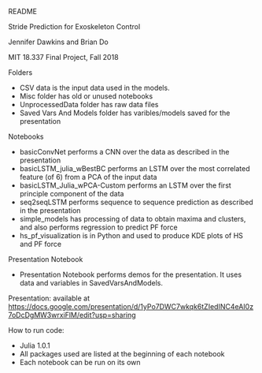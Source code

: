 README

Stride Prediction for Exoskeleton Control

Jennifer Dawkins and Brian Do

MIT 18.337 Final Project, Fall 2018


Folders
- CSV data is the input data used in the models.
- Misc folder has old or unused notebooks
- UnprocessedData folder has raw data files
- Saved Vars And Models folder has varibles/models saved for the presentation

Notebooks
- basicConvNet performs a CNN over the data as described in the presentation
- basicLSTM_julia_wBestBC performs an LSTM over the most correlated feature (of 6) from a PCA of the input data
- basicLSTM_Julia_wPCA-Custom performs an LSTM over the first principle component of the data
- seq2seqLSTM performs sequence to sequence prediction as described in the presentation
- simple_models has processing of data to obtain maxima and clusters, and also performs regression to predict PF force
- hs_pf_visualization is in Python and used to produce KDE plots of HS and PF force

Presentation Notebook
- Presentation Notebook performs demos for the presentation. It uses data and variables in SavedVarsAndModels.

Presentation: available at https://docs.google.com/presentation/d/1yPo7DWC7wkqk6tZIedINC4eAI0z7oDcDgMW3wrxiFlM/edit?usp=sharing

How to run code:
- Julia 1.0.1
- All packages used are listed at the beginning of each notebook
- Each notebook can be run on its own
